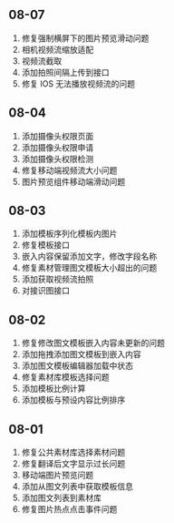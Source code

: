 ## 08-07

1. 修复强制横屏下的图片预览滑动问题
2. 相机视频流缩放适配
3. 视频流截取
4. 添加拍照间隔上传到接口
5. 修复 IOS 无法播放视频流的问题
## 08-04

1. 添加摄像头权限页面
2. 添加摄像头权限申请
3. 添加摄像头权限检测
4. 修复移动端视频流大小问题
5. 图片预览组件移动端滑动问题

## 08-03

1. 添加模板序列化模板内图片
2. 修复模板接口
3. 嵌入内容保留添加文字，修改字段名称
4. 修复素材管理图文模板大小超出的问题
5. 添加获取视频流拍照
6. 对接识图接口

## 08-02

1. 修复修改图文模板嵌入内容未更新的问题
2. 添加拖拽添加图文模板到嵌入内容
3. 添加图文模板编辑器加载中状态
4. 修复素材库模板选择问题
5. 添加模板比例计算
6. 添加模板与预设内容比例排序

## 08-01

1. 修复公共素材库选择素材问题
2. 修复翻译后文字显示过长问题
3. 移动端图片预览问题
4. 添加从图文列表中获取模板信息
5. 添加图文列表到素材库
6. 修复图片热点点击事件问题